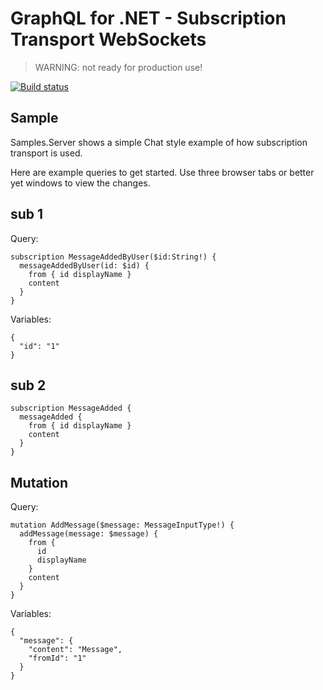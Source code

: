 GraphQL for .NET - Subscription Transport WebSockets
====================================================
>WARNING: not ready for production use!

[![Build status](https://ci.appveyor.com/api/projects/status/11e1i3yp07jy18jj/branch/master?svg=true)](https://ci.appveyor.com/project/graphql-dotnet-ci/subscriptions-transport-ws/branch/master)

## Sample

Samples.Server shows a simple Chat style example of how subscription transport is used.

Here are example queries to get started. Use three browser tabs or better yet windows 
to view the changes.

## sub 1

Query:

```
subscription MessageAddedByUser($id:String!) {
  messageAddedByUser(id: $id) {
    from { id displayName }
    content
  }
}
```

Variables:

```
{
  "id": "1"
}
```

## sub 2

```
subscription MessageAdded {
  messageAdded {
    from { id displayName }
    content
  }
}
```

## Mutation

Query:

```
mutation AddMessage($message: MessageInputType!) {
  addMessage(message: $message) {
    from {
      id
      displayName
    }
    content
  }
}
```

Variables: 

```
{
  "message": {
    "content": "Message",
    "fromId": "1"
  }
}
```
